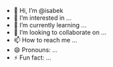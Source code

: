 - 👋 Hi, I’m @isabek
- 👀 I’m interested in ...
- 🌱 I’m currently learning ...
- 💞️ I’m looking to collaborate on ...
- 📫 How to reach me ...
- 😄 Pronouns: ...
- ⚡ Fun fact: ...

<!---
isabek/isabek is a ✨ special ✨ repository because its `README.md` (this file) appears on your GitHub profile.
You can click the Preview link to take a look at your changes.
--->
